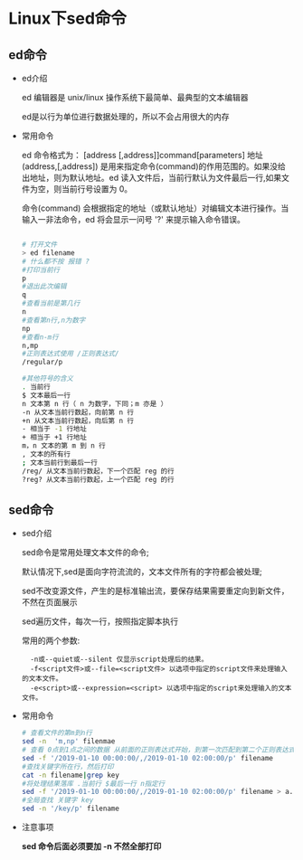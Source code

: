 # Linux下sed命令

## ed命令

- ed介绍

    ed 编辑器是 unix/linux 操作系统下最简单、最典型的文本编辑器

    ed是以行为单位进行数据处理的，所以不会占用很大的内存
- 常用命令

    ed 命令格式为：
        [address [,address]]command[parameters]
    地址(address,[,address]) 是用来指定命令(command)的作用范围的。如果没给出地址，则为默认地址。ed 读入文件后，当前行默认为文件最后一行,如果文件为空，则当前行号设置为 0。
    
    命令(command) 会根据指定的地址（或默认地址）对编辑文本进行操作。当输入一非法命令，ed 将会显示一问号 '?' 来提示输入命令错误。

    ```sh

   # 打开文件 
    > ed filename
    # 什么都不按 报错 ?
    #打印当前行
    p
    #退出此次编辑
    q
    #查看当前是第几行
    n
    #查看第n行,n为数字
    np
    #查看n-m行
    n,mp
    #正则表达式使用 /正则表达式/
    /regular/p

    #其他符号的含义
    . 当前行
    $ 文本最后一行
    n 文本第 n 行（ n 为数字，下同；m 亦是 ）
    -n 从文本当前行数起，向前第 n 行
    +n 从文本当前行数起，向后第 n 行
    - 相当于 -1 行地址
    + 相当于 +1 行地址
    m，n 文本的第 m 到 n 行
    , 文本的所有行
    ; 文本当前行到最后一行
    /reg/ 从文本当前行数起，下一个匹配 reg 的行
    ?reg? 从文本当前行数起，上一个匹配 reg 的行

    ```

## sed命令

- sed介绍

    sed命令是常用处理文本文件的命令;

    默认情况下,sed是面向字符流流的，文本文件所有的字符都会被处理;

    sed不改变源文件，产生的是标准输出流，要保存结果需要重定向到新文件，不然在页面展示

    sed遍历文件，每次一行，按照指定脚本执行 

    常用的两个参数:

        -n或--quiet或--silent 仅显示script处理后的结果。
        -f<script文件>或--file=<script文件> 以选项中指定的script文件来处理输入的文本文件。
        -e<script>或--expression=<script> 以选项中指定的script来处理输入的文本文件。


- 常用命令

    ```sh
    # 查看文件的第m到n行
    sed -n  'm,np' filenmae
    # 查看 0点到1点之间的数据 从前面的正则表达式开始，到第一次匹配到第二个正则表达式结束
    sed -f '/2019-01-10 00:00:00/,/2019-01-10 02:00:00/p' filename
    #查找关键字所在行，然后打印
    cat -n filename|grep key 
    #将处理结果落库 .当前行 $最后一行 n指定行
    sed -f '/2019-01-10 00:00:00/,/2019-01-10 02:00:00/p' filename > a.txt
    #全局查找 关键字 key
    sed -n '/key/p' filename
    

    ```

- 注意事项

    **sed 命令后面必须要加 -n  不然全部打印**